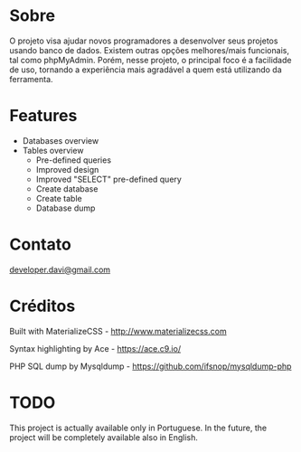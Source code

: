 # Sobre
O projeto visa ajudar novos programadores a desenvolver seus projetos usando banco de dados. Existem outras opções melhores/mais funcionais, tal como phpMyAdmin. Porém, nesse projeto, o principal foco é a facilidade de uso, tornando a experiência mais agradável a quem está utilizando da ferramenta.
# Features
  - Databases overview
  - Tables overview
	- Pre-defined queries
	- Improved design
	- Improved "SELECT" pre-defined query
	- Create database
	- Create table
	- Database dump
# Contato
developer.davi@gmail.com
# Créditos
Built with MaterializeCSS - http://www.materializecss.com

Syntax highlighting by Ace - https://ace.c9.io/

PHP SQL dump by Mysqldump - https://github.com/ifsnop/mysqldump-php
# TODO
This project is actually available only in Portuguese. In the future, the project will be completely available also in English.
